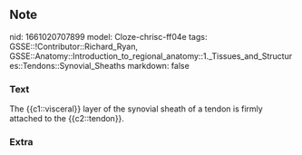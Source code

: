 ## Note
nid: 1661020707899
model: Cloze-chrisc-ff04e
tags: GSSE::!Contributor::Richard_Ryan, GSSE::Anatomy::Introduction_to_regional_anatomy::1._Tissues_and_Structures::Tendons::Synovial_Sheaths
markdown: false

### Text
<div class='toggle'>
  The {{c1::visceral}} layer of the synovial sheath of a tendon is
  firmly attached to the {{c2::tendon}}.
</div>

### Extra


